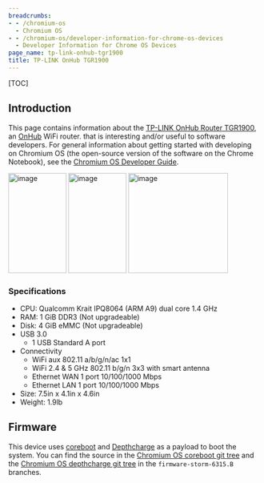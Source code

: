 ```yaml
---
breadcrumbs:
- - /chromium-os
  - Chromium OS
- - /chromium-os/developer-information-for-chrome-os-devices
  - Developer Information for Chrome OS Devices
page_name: tp-link-onhub-tgr1900
title: TP-LINK OnHub TGR1900
---
```


[TOC]

## Introduction

This page contains information about the [TP-LINK OnHub Router
TGR1900](http://www.tp-link.us/products/details/cat-9_TGR1900.html), an
[OnHub](https://on.google.com/hub/) WiFi router. that is interesting and/or
useful to software developers. For general information about getting started
with developing on Chromium OS (the open-source version of the software on the
Chrome Notebook), see the [Chromium OS Developer
Guide](/chromium-os/developer-guide).

[<img alt="image"
src="/chromium-os/developer-information-for-chrome-os-devices/tp-link-onhub-tgr1900/tplink_black.png"
height=200
width=116>](/chromium-os/developer-information-for-chrome-os-devices/tp-link-onhub-tgr1900/tplink_black.png)
<img alt="image"
src="/chromium-os/developer-information-for-chrome-os-devices/tp-link-onhub-tgr1900/tplink_blue.png"
height=200 width=116> [<img alt="image"
src="/chromium-os/developer-information-for-chrome-os-devices/tp-link-onhub-tgr1900/tplink_top.jpg"
height=200
width=199>](/chromium-os/developer-information-for-chrome-os-devices/tp-link-onhub-tgr1900/tplink_top.jpg)

### Specifications

*   CPU: Qualcomm Krait IPQ8064 (ARM A9) dual core 1.4 GHz
*   RAM: 1 GiB DDR3 (Not upgradeable)
*   Disk: 4 GiB eMMC (Not upgradeable)
*   USB 3.0
    *   1 USB Standard A port
*   Connectivity
    *   WiFi aux 802.11 a/b/g/n/ac 1x1
    *   WiFi 2.4 & 5 GHz 802.11 b/g/n 3x3 with smart antenna
    *   Ethernet WAN 1 port 10/100/1000 Mbps
    *   Ethernet LAN 1 port 10/100/1000 Mbps
*   Size: 7.5in x 4.1in x 4.6in
*   Weight: 1.9lb

## Firmware

This device uses [coreboot](http://www.coreboot.org/) and
[Depthcharge](https://chromium.googlesource.com/chromiumos/platform/depthcharge/)
as a payload to boot the system. You can find the source in the [Chromium OS
coreboot git
tree](https://chromium.googlesource.com/chromiumos/third_party/coreboot/+/firmware-storm-6315.B)
and the [Chromium OS depthcharge git
tree](https://chromium.googlesource.com/chromiumos/platform/depthcharge/+/firmware-storm-6315.B)
in the `firmware-storm-6315.B` branches.
